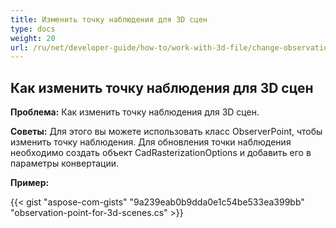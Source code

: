 ```yaml
---
title: Изменить точку наблюдения для 3D сцен
type: docs
weight: 20
url: /ru/net/developer-guide/how-to/work-with-3d-file/change-observation-point-for-3d-scenes/
---
```


## **Как изменить точку наблюдения для 3D сцен**

**Проблема:** Как изменить точку наблюдения для 3D сцен.

**Советы:** Для этого вы можете использовать класс ObserverPoint, чтобы изменить точку наблюдения. Для обновления точки наблюдения необходимо создать объект CadRasterizationOptions и добавить его в параметры конвертации.

**Пример:**

{{< gist "aspose-com-gists" "9a239eab0b9dda0e1c54be533ea399bb" "observation-point-for-3d-scenes.cs" >}}
